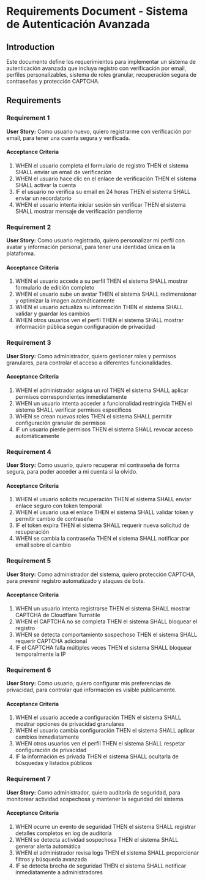 # Requirements Document - Sistema de Autenticación Avanzada

## Introduction

Este documento define los requerimientos para implementar un sistema de autenticación avanzada que incluya registro con verificación por email, perfiles personalizables, sistema de roles granular, recuperación segura de contraseñas y protección CAPTCHA.

## Requirements

### Requirement 1

**User Story:** Como usuario nuevo, quiero registrarme con verificación por email, para tener una cuenta segura y verificada.

#### Acceptance Criteria

1. WHEN el usuario completa el formulario de registro THEN el sistema SHALL enviar un email de verificación
2. WHEN el usuario hace clic en el enlace de verificación THEN el sistema SHALL activar la cuenta
3. IF el usuario no verifica su email en 24 horas THEN el sistema SHALL enviar un recordatorio
4. WHEN el usuario intenta iniciar sesión sin verificar THEN el sistema SHALL mostrar mensaje de verificación pendiente

### Requirement 2

**User Story:** Como usuario registrado, quiero personalizar mi perfil con avatar y información personal, para tener una identidad única en la plataforma.

#### Acceptance Criteria

1. WHEN el usuario accede a su perfil THEN el sistema SHALL mostrar formulario de edición completo
2. WHEN el usuario sube un avatar THEN el sistema SHALL redimensionar y optimizar la imagen automáticamente
3. WHEN el usuario actualiza su información THEN el sistema SHALL validar y guardar los cambios
4. WHEN otros usuarios ven el perfil THEN el sistema SHALL mostrar información pública según configuración de privacidad

### Requirement 3

**User Story:** Como administrador, quiero gestionar roles y permisos granulares, para controlar el acceso a diferentes funcionalidades.

#### Acceptance Criteria

1. WHEN el administrador asigna un rol THEN el sistema SHALL aplicar permisos correspondientes inmediatamente
2. WHEN un usuario intenta acceder a funcionalidad restringida THEN el sistema SHALL verificar permisos específicos
3. WHEN se crean nuevos roles THEN el sistema SHALL permitir configuración granular de permisos
4. IF un usuario pierde permisos THEN el sistema SHALL revocar acceso automáticamente

### Requirement 4

**User Story:** Como usuario, quiero recuperar mi contraseña de forma segura, para poder acceder a mi cuenta si la olvido.

#### Acceptance Criteria

1. WHEN el usuario solicita recuperación THEN el sistema SHALL enviar enlace seguro con token temporal
2. WHEN el usuario usa el enlace THEN el sistema SHALL validar token y permitir cambio de contraseña
3. IF el token expira THEN el sistema SHALL requerir nueva solicitud de recuperación
4. WHEN se cambia la contraseña THEN el sistema SHALL notificar por email sobre el cambio

### Requirement 5

**User Story:** Como administrador del sistema, quiero protección CAPTCHA, para prevenir registro automatizado y ataques de bots.

#### Acceptance Criteria

1. WHEN un usuario intenta registrarse THEN el sistema SHALL mostrar CAPTCHA de Cloudflare Turnstile
2. WHEN el CAPTCHA no se completa THEN el sistema SHALL bloquear el registro
3. WHEN se detecta comportamiento sospechoso THEN el sistema SHALL requerir CAPTCHA adicional
4. IF el CAPTCHA falla múltiples veces THEN el sistema SHALL bloquear temporalmente la IP

### Requirement 6

**User Story:** Como usuario, quiero configurar mis preferencias de privacidad, para controlar qué información es visible públicamente.

#### Acceptance Criteria

1. WHEN el usuario accede a configuración THEN el sistema SHALL mostrar opciones de privacidad granulares
2. WHEN el usuario cambia configuración THEN el sistema SHALL aplicar cambios inmediatamente
3. WHEN otros usuarios ven el perfil THEN el sistema SHALL respetar configuración de privacidad
4. IF la información es privada THEN el sistema SHALL ocultarla de búsquedas y listados públicos

### Requirement 7

**User Story:** Como administrador, quiero auditoría de seguridad, para monitorear actividad sospechosa y mantener la seguridad del sistema.

#### Acceptance Criteria

1. WHEN ocurre un evento de seguridad THEN el sistema SHALL registrar detalles completos en log de auditoría
2. WHEN se detecta actividad sospechosa THEN el sistema SHALL generar alerta automática
3. WHEN el administrador revisa logs THEN el sistema SHALL proporcionar filtros y búsqueda avanzada
4. IF se detecta brecha de seguridad THEN el sistema SHALL notificar inmediatamente a administradores